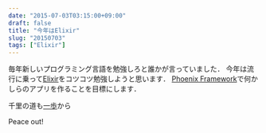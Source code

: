 ```yaml
---
date: "2015-07-03T03:15:00+09:00"
draft: false
title: "今年はElixir"
slug: "20150703"
tags: ["Elixir"]
---
```


毎年新しいプログラミング言語を勉強しろと誰かが言っていました．
今年は流行に乗って[Elixir](https://elixir-lang.org/)をコツコツ勉強しようと思います．
[Phoenix Framework](https://www.phoenixframework.org/v0.10.0)で何かしらのアプリを作ることを目標にします．

千里の道も[一歩](https://chooblarin.com/slides/?elixir_intro_01.md)から

Peace out!
